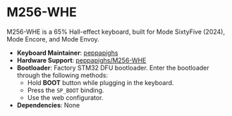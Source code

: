 # M256-WHE

M256-WHE is a 65% Hall-effect keyboard, built for Mode SixtyFive (2024), Mode Encore, and Mode Envoy.

- **Keyboard Maintainer**: [peppapighs](https://github.com/peppapighs)
- **Hardware Support**: [peppapighs/M256-WHE](https://github.com/peppapighs/M256-WHE)
- **Bootloader**: Factory STM32 DFU bootloader. Enter the bootloader through the following methods:
  - Hold **BOOT** button while plugging in the keyboard.
  - Press the `SP_BOOT` binding.
  - Use the web configurator.
- **Dependencies**: None

